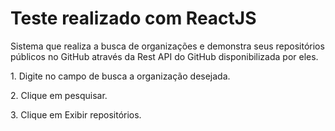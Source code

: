 # Teste realizado com ReactJS

Sistema que realiza a busca de organizações e demonstra seus repositórios públicos no GitHub através da Rest API do GitHub disponibilizada por eles.
<br />
<p>1. Digite no campo de busca a organização desejada. </p>
<p>2. Clique em pesquisar.</p>
<p>3. Clique em Exibir repositórios.</p>
